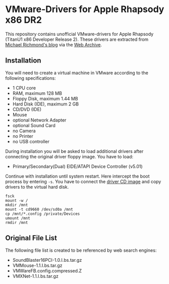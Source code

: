 VMware-Drivers for Apple Rhapsody x86 DR2
=========================================

This repository contains unofficial VMware-drivers for Apple Rhapsody (TitanU1
x86 Developer Release 2). These drivers are extracted from
[Michael Richmond's blog][] via the [Web Archive][].



Installation
------------

You will need to create a virtual machine in VMware according to the following
specifications:

* 1 CPU core
* RAM, maximum 128 MB 
* Floppy Disk, maximum 1.44 MB
* Hard Disk (IDE), maximum 2 GB
* CD/DVD (IDE)
* Mouse
* optional Network Adapter
* optional Sound Card
* no Camera
* no Printer
* no USB controller

During installation you will be asked to load additional drivers after
connecting the original driver floppy image. You have to load:

* Primary/Secondary(Dual) EIDE/ATAPI Device Controller (v5.01)

Continue with installation until system restart. Here intercept the boot process
by entering `-s`. You have to connect the [driver CD image][] and copy drivers
to the virtual hard disk.

``` Shell
fsck
mount -w /
mkdir /mnt
mount -t cd9660 /dev/sd0a /mnt
cp /mnt/*.config /private/Devices
umount /mnt
rmdir /mnt
```



Original File List
------------------

The following file list is created to be referenced by web search engines:

* SoundBlaster16PCI-1.0.I.bs.tar.gz
* VMMouse-1.1.I.bs.tar.gz
* VMWareFB.config.compressed.Z
* VMXNet-1.1.I.bs.tar.gz



<!-- Links -->

[driver CD image]: ./drivers.iso
[Michael Richmond's blog]: https://michaelrichmond.net/blog/2007/06/09/rhapsody-dr2/
[Web Archive]: https://web.archive.org/web/20240520081728/https://michaelrichmond.net/blog/2007/06/09/rhapsody-dr2/
